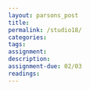 ```yaml
---  
layout: parsons_post  
title: 
permalink: /studio18/  
categories:   
tags:  
assignment: 
description: 
assignment-due: 02/03
readings: 
---  
```

